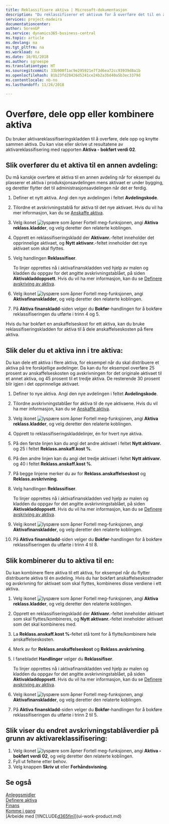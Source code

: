 ```yaml
---
title: Reklassifisere aktiva | Microsoft-dokumentasjon
description: "Du reklassifiserer et aktivum for å overføre det til en annen avdeling, dele det opp eller kombinere det med andre aktiva."
services: project-madeira
documentationcenter: 
author: SorenGP
ms.service: dynamics365-business-central
ms.topic: article
ms.devlang: na
ms.tgt_pltfrm: na
ms.workload: na
ms.date: 10/01/2018
ms.author: sgroespe
ms.translationtype: HT
ms.sourcegitcommit: 33b900f1ac9e295921e7f3d6ea72cc93939d8a1b
ms.openlocfilehash: 81b23fd28426d5241ce24b2a3bd40a5b3ec3379d
ms.contentlocale: nb-no
ms.lasthandoff: 11/26/2018

---
```

# <a name="transfer-split-or-combine-fixed-assets"></a>Overføre, dele opp eller kombinere aktiva
Du bruker aktivareklassifiseringskladden til å overføre, dele opp og knytte sammen aktiva. Du kan vise eller skrive ut resultatene av aktivareklassifisering med rapporten **Aktiva - bokført verdi 02**.

## <a name="to-transfer-a-fixed-asset-to-a-different-department"></a>Slik overfører du et aktiva til en annen avdeling:
Du må kanskje overføre et aktiva til en annen avdeling når for eksempel du plasserer et aktiva i produksjonsavdelingen mens aktivaet er under bygging, og deretter flytter det til administrasjonsavdelingen når det er ferdig.  

1. Definer et nytt aktiva. Angi den nye avdelingen i feltet **Avdelingskode**.
2. Tilordne et avskrivningstablå for aktiva til det nye aktivaet. Hvis du vil ha mer informasjon, kan du se [Anskaffe aktiva](fa-how-acquire.md).
3. Velg ikonet ![lyspære som åpner Fortell meg-funksjonen](media/ui-search/search_small.png "Fortell hva du vil gjøre"), angi **Aktiva reklass.kladder**, og velg deretter den relaterte koblingen.
4. Opprett en reklassifiseringskladd der **Aktivanr.**-feltet inneholder det opprinnelige aktivaet, og **Nytt aktivanr.**-feltet inneholder det nye aktivaet som skal flyttes.  
5. Velg handlingen **Reklassifiser**.

    To linjer opprettes nå i aktivafinanskladden ved hjelp av malen og kladden du oppgav for det angitte avskrivningstablået, på siden **Aktivakladdoppsett**. Hvis du vil ha mer informasjon, kan du se [Definere avskriving av aktiva](fa-how-setup-depreciation.md).
6. Velg ikonet ![lyspære som åpner Fortell meg-funksjonen](media/ui-search/search_small.png "Fortell hva du vil gjøre"), angi **Aktivafinanskladder**, og velg deretter den relaterte koblingen.    
7. På **Aktiva finanskladd**-siden velger du **Bokfør**-handlingen for å bokføre reklassifiseringen du utførte i trinn 4 og 5.

Hvis du har bokført en anskaffelseskost for ett aktiva, kan du bruke reklassifiseringskladden for aktiva til å dele anskaffelseskosten på flere aktiva.  

## <a name="to-split-a-fixed-asset-into-three-fixed-assets"></a>Slik deler du et aktiva inn i tre aktiva:
Du kan dele ett aktiva i flere aktiva, for eksempel når du skal distribuere et aktiva på tre forskjellige avdelinger. Da kan du for eksempel overføre 25 prosent av anskaffelseskosten og avskrivningen for det originale aktivaet til et annet aktiva, og 45 prosent til et tredje aktiva. De resterende 30 prosent blir igjen i det opprinnelige aktivaet.

1. Definer to nye aktiva. Angi den nye avdelingen i feltet **Avdelingskode**.
2. Tilordne avskrivningstablåer for aktiva til de nye aktivaene. Hvis du vil ha mer informasjon, kan du se [Anskaffe aktiva](fa-how-acquire.md).
3. Velg ikonet ![lyspære som åpner Fortell meg-funksjonen](media/ui-search/search_small.png "Fortell hva du vil gjøre"), angi **Aktiva reklass.kladder**, og velg deretter den relaterte koblingen.
4. Opprett to reklassifiseringskladdelinjer, én for hvert nye aktiva.
5. På den første linjen kan du angi det andre aktivaet i feltet **Nytt aktivanr.** og 25 i feltet **Reklass.anskaff.kost %**.
6. På den andre linjen kan du angi det tredje aktivaet i feltet **Nytt aktivanr.** og 40 i feltet **Reklass.anskaff.kost %**.
7. På begge linjene merker du av for **Reklass.anskaffelseskost** og **Reklass.avskrivning**.   
8. Velg handlingen **Reklassifiser**.

    To linjer opprettes nå i aktivafinanskladden ved hjelp av malen og kladden du oppgav for det angitte avskrivningstablået, på siden **Aktivakladdoppsett**. Hvis du vil ha mer informasjon, kan du se [Definere avskriving av aktiva](fa-how-setup-depreciation.md).    
9. Velg ikonet ![lyspære som åpner Fortell meg-funksjonen](media/ui-search/search_small.png "Fortell hva du vil gjøre"), angi **Aktivafinanskladder**, og velg deretter den relaterte koblingen.
10. På **Aktiva finanskladd**-siden velger du **Bokfør**-handlingen for å bokføre reklassifiseringen du utførte i trinn 4 til 8.

## <a name="to-combine-two-fixed-assets-into-one"></a>Slik kombinerer du to aktiva til en:
Du kan kombinere flere aktiva til ett aktiva, for eksempel når du flytter distribuerte aktiva til én avdeling. Hvis du har bokført anskaffelseskostnader og avskrivning for aktivaet som skal flyttes, kombineres disse verdiene i ett aktiva.

1. Velg ikonet ![lyspære som åpner Fortell meg-funksjonen](media/ui-search/search_small.png "Fortell hva du vil gjøre"), angi **Aktiva reklass.kladder**, og velg deretter den relaterte koblingen.
2. Opprett en reklassifiseringskladd der **Aktivanr.**-feltet inneholder aktivaet som skal flyttes/kombineres, og **Nytt aktivanr.**-feltet inneholder aktivaet som det skal kombineres med.
3. La **Reklass.anskaff.kost %**-feltet stå tomt for å flytte/kombinere hele anskaffelseskosten.    
4. Merk av for **Reklass.anskaffelseskost** og **Reklass.avskrivning**.
5. I fanebladet **Handlinger** velger du **Reklassifiser**.

    To linjer opprettes nå i aktivafinanskladden ved hjelp av malen og kladden du oppgav for det angitte avskrivningstablået, på siden **Aktivakladdoppsett**. Hvis du vil ha mer informasjon, kan du se [Definere avskriving av aktiva](fa-how-setup-depreciation.md).   
6. Velg ikonet ![lyspære som åpner Fortell meg-funksjonen](media/ui-search/search_small.png "Fortell hva du vil gjøre"), angi **Aktivafinanskladder**, og velg deretter den relaterte koblingen.
7. På **Aktiva finanskladd**-siden velger du **Bokfør**-handlingen for å bokføre reklassifiseringen du utførte i trinn 2 til 5.

## <a name="to-view-changed-depreciation-book-values-due-to-fixed-asset-reclassification"></a>Slik viser du endret avskrivningstablåverdier på grunn av aktivareklassifisering:
1. Velg ikonet ![lyspære som åpner Fortell meg-funksjonen](media/ui-search/search_small.png "Fortell hva du vil gjøre"), angi **Aktiva - bokført verdi 02**, og velg deretter den relaterte koblingen.
2. Fyll ut feltene etter behov.
3. Velg knappen **Skriv ut** eller **Forhåndsvisning**.  

## <a name="see-also"></a>Se også
[Anleggsmidler](fa-manage.md)  
[Definere aktiva](fa-setup.md)  
[Finans](finance.md)  
[Komme i gang](product-get-started.md)  
[Arbeide med [!INCLUDE[d365fin](includes/d365fin_md.md)]](ui-work-product.md)

